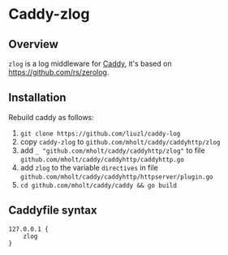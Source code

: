 # Caddy-zlog

## Overview

`zlog` is a log middleware for [Caddy](https://github.com/mholt/caddy), it's based on https://github.com/rs/zerolog.

## Installation

Rebuild caddy as follows:

1. `git clone https://github.com/liuzl/caddy-log`
2. copy `caddy-zlog` to `github.com/mholt/caddy/caddyhttp/zlog`
3. add `_ "github.com/mholt/caddy/caddyhttp/zlog"` to file `github.com/mholt/caddy/caddyhttp/caddyhttp.go`
4. add `zlog` to the variable `directives` in file `github.com/mholt/caddy/caddyhttp/httpserver/plugin.go`
5. `cd github.com/mholt/caddy/caddy && go build`

## Caddyfile syntax

```
127.0.0.1 {
    zlog
}
```